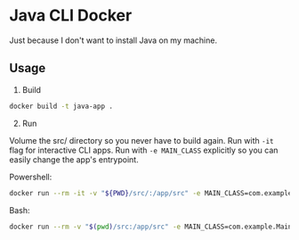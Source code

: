 # Java CLI Docker

Just because I don't want to install Java on my machine.

## Usage

1. Build

```bash
docker build -t java-app .
```

2. Run

Volume the src/ directory so you never have to build again.
Run with `-it` flag for interactive CLI apps.
Run with `-e MAIN_CLASS` explicitly so you can easily change the app's entrypoint.

Powershell:
```bash
docker run --rm -it -v "${PWD}/src/:/app/src" -e MAIN_CLASS=com.example.Main java-app
```

Bash:
```bash
docker run --rm -v "$(pwd)/src:/app/src" -e MAIN_CLASS=com.example.Main java-app
```